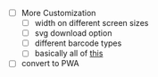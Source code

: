 - [ ] More Customization
    - [ ] width on different screen sizes
    - [ ] svg download option
    - [ ] different barcode types
    - [ ] basically all of [this](https://www.npmjs.com/package/next-barcode)

- [ ] convert to PWA